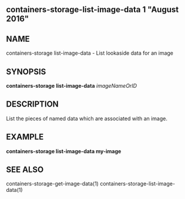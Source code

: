 ## containers-storage-list-image-data 1 "August 2016"

## NAME
containers-storage list-image-data - List lookaside data for an image

## SYNOPSIS
**containers-storage** **list-image-data** *imageNameOrID*

## DESCRIPTION
List the pieces of named data which are associated with an image.

## EXAMPLE
**containers-storage list-image-data my-image**

## SEE ALSO
containers-storage-get-image-data(1)
containers-storage-list-image-data(1)
